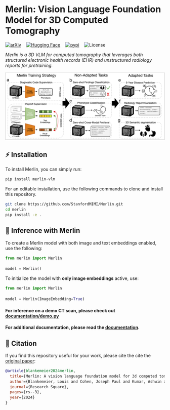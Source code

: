 # Merlin: Vision Language Foundation Model for 3D Computed Tomography

[![arXiv](https://img.shields.io/badge/arXiv-2406.06512-b31b1b.svg?style=for-the-badge)](https://arxiv.org/abs/2406.06512)&nbsp;&nbsp;&nbsp;&nbsp;[![Hugging Face](https://huggingface.co/datasets/huggingface/badges/resolve/main/model-on-hf-md.svg)](https://huggingface.co/stanfordmimi/Merlin)&nbsp;&nbsp;&nbsp;&nbsp;[![pypi](https://img.shields.io/pypi/v/merlin-vlm?style=for-the-badge)](https://pypi.org/project/merlin-vlm/)&nbsp;&nbsp;&nbsp;&nbsp;![License](https://img.shields.io/github/license/stanfordmimi/merlin?style=for-the-badge)

*Merlin is a 3D VLM for computed tomography that leverages both structured electronic health records (EHR) and unstructured radiology reports for pretraining.*

![Key Graphic](documentation/assets/overview.png)

## ⚡️ Installation

To install Merlin, you can simply run:

```python
pip install merlin-vlm
```

For an editable installation, use the following commands to clone and install this repository.
```bash
git clone https://github.com/StanfordMIMI/Merlin.git
cd merlin
pip install -e .
```

## 🚀 Inference with Merlin

To create a Merlin model with both image and text embeddings enabled, use the following:
```python
from merlin import Merlin

model = Merlin()
```

To initialize the model with **only image embeddings** active, use:
```python
from merlin import Merlin

model = Merlin(ImageEmbedding=True)
```

#### For inference on a demo CT scan, please check out [documentation/demo.py](documentation/demo.py)

#### For additional documentation, please read the [documentation](documentation/inference.md).

## 📎 Citation
If you find this repository useful for your work, please cite the cite the [original paper](https://arxiv.org/abs/2406.06512):

```bibtex
@article{blankemeier2024merlin,
  title={Merlin: A vision language foundation model for 3d computed tomography},
  author={Blankemeier, Louis and Cohen, Joseph Paul and Kumar, Ashwin and Van Veen, Dave and Gardezi, Syed Jamal Safdar and Paschali, Magdalini and Chen, Zhihong and Delbrouck, Jean-Benoit and Reis, Eduardo and Truyts, Cesar and others},
  journal={Research Square},
  pages={rs--3},
  year={2024}
}
```